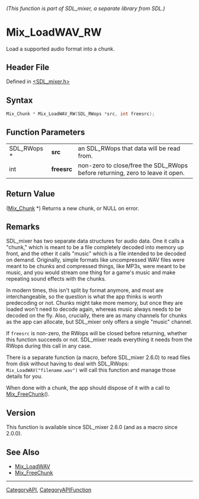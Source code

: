 ###### (This function is part of SDL_mixer, a separate library from SDL.)
# Mix_LoadWAV_RW

Load a supported audio format into a chunk.

## Header File

Defined in [<SDL_mixer.h>](https://github.com/libsdl-org/SDL_mixer/blob/SDL2/include/SDL_mixer.h)

## Syntax

```c
Mix_Chunk * Mix_LoadWAV_RW(SDL_RWops *src, int freesrc);
```

## Function Parameters

|             |             |                                                                               |
| ----------- | ----------- | ----------------------------------------------------------------------------- |
| SDL_RWops * | **src**     | an SDL_RWops that data will be read from.                                     |
| int         | **freesrc** | non-zero to close/free the SDL_RWops before returning, zero to leave it open. |

## Return Value

([Mix_Chunk](Mix_Chunk) *) Returns a new chunk, or NULL on error.

## Remarks

SDL_mixer has two separate data structures for audio data. One it calls a
"chunk," which is meant to be a file completely decoded into memory up
front, and the other it calls "music" which is a file intended to be
decoded on demand. Originally, simple formats like uncompressed WAV files
were meant to be chunks and compressed things, like MP3s, were meant to be
music, and you would stream one thing for a game's music and make repeating
sound effects with the chunks.

In modern times, this isn't split by format anymore, and most are
interchangeable, so the question is what the app thinks is worth
predecoding or not. Chunks might take more memory, but once they are loaded
won't need to decode again, whereas music always needs to be decoded on the
fly. Also, crucially, there are as many channels for chunks as the app can
allocate, but SDL_mixer only offers a single "music" channel.

If `freesrc` is non-zero, the RWops will be closed before returning,
whether this function succeeds or not. SDL_mixer reads everything it needs
from the RWops during this call in any case.

There is a separate function (a macro, before SDL_mixer 2.6.0) to read
files from disk without having to deal with SDL_RWops:
`Mix_LoadWAV("filename.wav")` will call this function and manage those
details for you.

When done with a chunk, the app should dispose of it with a call to
[Mix_FreeChunk](Mix_FreeChunk)().

## Version

This function is available since SDL_mixer 2.6.0 (and as a macro since
2.0.0).

## See Also

- [Mix_LoadWAV](Mix_LoadWAV)
- [Mix_FreeChunk](Mix_FreeChunk)

----
[CategoryAPI](CategoryAPI), [CategoryAPIFunction](CategoryAPIFunction)

